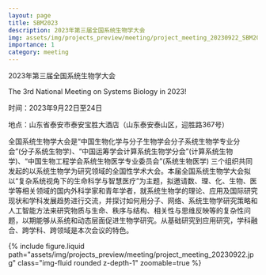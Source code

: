 ```yaml
---
layout: page
title: SBM2023
description: 2023年第三届全国系统生物学大会
img: assets/img/projects_preview/meeting/project_meeting_20230922_SBM2023.jpg
importance: 1
category: meeting
---
```


2023年第三届全国系统生物学大会

The 3rd National Meeting on Systems Biology in 2023!

时间：2023年9月22日至24日

地点：山东省泰安市泰安宝胜大酒店（山东泰安泰山区，迎胜路367号）

全国系统生物学大会是“中国生物化学与分子生物学会分子系统生物学专业分会”(分子系统生物学)、“中国运筹学会计算系统生物学分会”(计算系统生物学)、“中国生物工程学会系统生物医学专业委员会”(系统生物医学) 三个组织共同发起的以系统生物学为研究领域的全国性学术大会。本届全国系统生物学大会拟以“复杂系统视角下的生命科学与智慧医疗”为主题，拟邀请数、理、化、生物、医学等相关领域的国内外科学家和青年学者，就系统生物学的理论、应用及国际研究现状和学科发展趋势进行交流，并探讨如何用分子、网络、系统生物学研究策略和人工智能方法来研究物质与生命、秩序与结构、相关性与思维反映等的复杂性问题，以期能够从系统和动态层面促进生物学研究。从基础研究到应用研究，学科融合、跨学科、跨领域是本次会议的特色。

<div class="row mt-3">
    <div class="col-sm mt-3 mt-md-0">
        {% include figure.liquid path="assets/img/projects_preview/meeting/project_meeting_20230922.jpg" class="img-fluid rounded z-depth-1" zoomable=true %}
    </div>
</div>